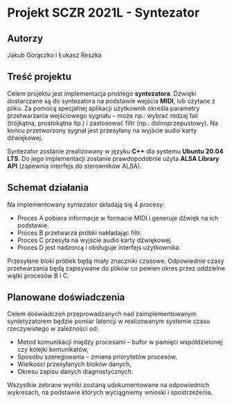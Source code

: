 # Projekt SCZR 2021L - Syntezator

## Autorzy
Jakub Gorączko i Łukasz Reszka

## Treść projektu
Celem projektu jest implementacja prostego **syntezatora**. Dźwięki dostarczane są do syntezatora na podstawie wejścia **MIDI**, lub czytane z pliku. 
Za pomocą specjalnej aplikacji użytkownik określa parametry przetwarzania wejściowego sygnału – może np.: wybrać rodzaj fali (trójkątna, prostokątna itp.) i zastosować filtr (np.: dolnoprzepustowy). 
Na końcu przetworzony sygnał jest przesyłany na wyjście audio karty dźwiękowej.

Syntezator zostanie zrealizowany w języku **C++** dla systemu **Ubuntu 20.04 LTS**. Do jego
implementacji zostanie prawdopodobnie użyta **ALSA Library API** (zapewnia interfejs do
sterowników ALSA).

## Schemat działania
Na implementowany syntezator składają się 4 procesy:
- Proces A pobiera informacje w formacie MIDI i generuje dźwięk na ich podstawie.
- Proces B przetwarza próbki nakładając filtr.
- Proces C przesyła na wyjście audio karty dźwiękowej.
- Proces D jest nadzorcą i obsługuje interfejs użytkownika.

Przesyłane bloki próbek będą miały znaczniki czasowe. Odpowiednie czasy przetwarzania
będą zapisywane do plików co pewien okres przez oddzielne wątki procesów B i C.

## Planowane doświadczenia
Celem doświadczeń przeprowadzanych nad zaimplementowanym syntetyzatorem będzie
pomiar latencji w realizowanym systemie czasu rzeczywistego w zależności od:
- Metod komunikacji między procesami – bufor w pamięci współdzielonej czy kolejki
komunikatów,
- Sposobu szeregowania – zmiana priorytetów procesów,
- Wielkości przesyłanych bloków danych,
- Okresu zapisu danych diagnostycznych.

Wszystkie zebrane wyniki zostaną udokumentowane na odpowiednich wykresach, na
podstawie których wyciągniemy wnioski i spostrzeżenia.

